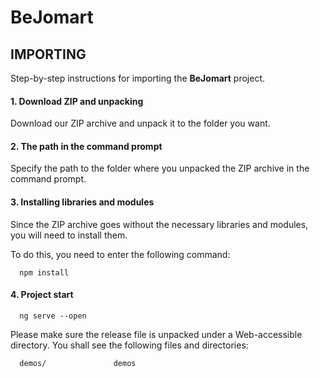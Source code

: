 BeJomart
========

IMPORTING
---------
Step-by-step instructions for importing the **BeJomart** project.

#### 1. Download ZIP and unpacking
Download our ZIP archive and unpack it to the folder you want.
⠀
#### 2. The path in the command prompt
Specify the path to the folder where you unpacked the ZIP archive in the command prompt.
⠀
#### 3. Installing libraries and modules
Since the ZIP archive goes without the necessary libraries and modules, you will need to install them.

To do this, you need to enter the following command:

      npm install
#### 4. Project start

      ng serve --open

Please make sure the release file is unpacked under a Web-accessible
directory. You shall see the following files and directories:

      demos/               demos
